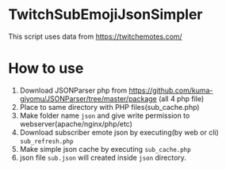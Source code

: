 # TwitchSubEmojiJsonSimpler
This script uses data from https://twitchemotes.com/

# How to use
1. Download JSONParser php from https://github.com/kuma-giyomu/JSONParser/tree/master/package (all 4 php file)
1. Place to same directory with PHP files(sub_cache.php)
1. Make folder name `json` and give write permission to webserver(apache/nginx/php/etc)
1. Download subscriber emote json by executing(by web or cli) `sub_refresh.php`
1. Make simple json cache by executing `sub_cache.php`
1. json file `sub.json` will created inside `json` directory.
